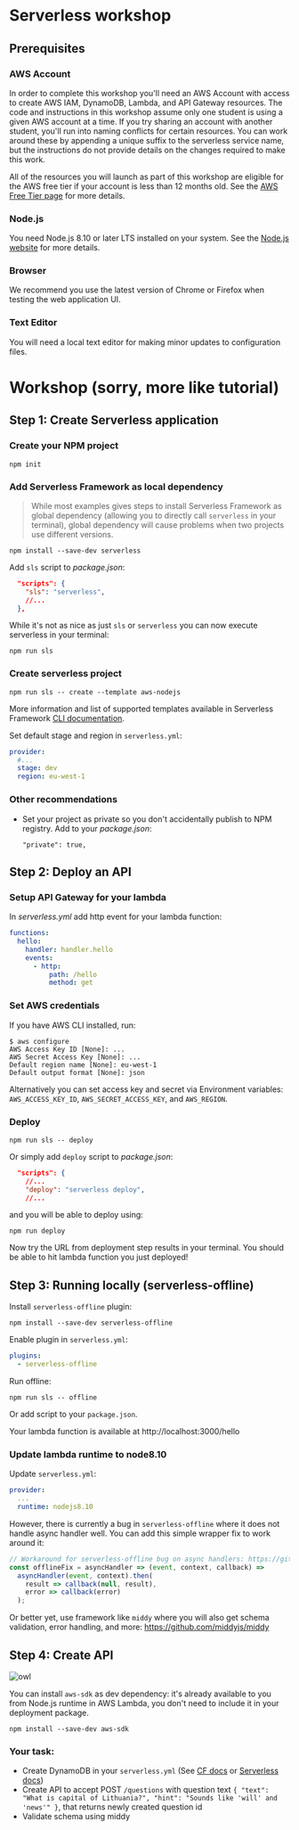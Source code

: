 # Serverless workshop

## Prerequisites

### AWS Account

In order to complete this workshop you'll need an AWS Account with access to create AWS IAM, DynamoDB, Lambda, and API Gateway resources. The code and instructions in this workshop assume only one student is using a given AWS account at a time. If you try sharing an account with another student, you'll run into naming conflicts for certain resources. You can work around these by appending a unique suffix to the serverless service name, but the instructions do not provide details on the changes required to make this work.

All of the resources you will launch as part of this workshop are eligible for the AWS free tier if your account is less than 12 months old. See the [AWS Free Tier page](https://aws.amazon.com/free/) for more details.

### Node.js

You need Node.js 8.10 or later LTS installed on your system. See the [Node.js website](https://nodejs.org/en/) for more details.

### Browser

We recommend you use the latest version of Chrome or Firefox when testing the web application UI.

### Text Editor

You will need a local text editor for making minor updates to configuration files.

# Workshop (sorry, more like tutorial)

## Step 1: Create Serverless application

### Create your NPM project

`npm init`

### Add Serverless Framework as local dependency

> While most examples gives steps to install Serverless Framework as global dependency (allowing you to directly call `serverless` in your terminal), global dependency will cause problems when two projects use different versions.

`npm install --save-dev serverless`

Add `sls` script to _package.json_:
```json
  "scripts": {
    "sls": "serverless",
    //...
  },
```

While it's not as nice as just `sls` or `serverless` you can now execute serverless in your terminal:

`npm run sls`

### Create serverless project

`npm run sls -- create --template aws-nodejs`

More information and list of supported templates available in Serverless Framework [CLI documentation](https://serverless.com/framework/docs/providers/aws/cli-reference/create/).

Set default stage and region in `serverless.yml`:

```yml
provider:
  #...
  stage: dev
  region: eu-west-1
```

### Other recommendations

* Set your project as private so you don't accidentally publish to NPM registry. Add to your _package.json_:

  `"private": true,`

## Step 2: Deploy an API

### Setup API Gateway for your lambda

In _serverless.yml_ add http event for your lambda function:

```yml
functions:
  hello:
    handler: handler.hello
    events:
      - http:
          path: /hello
          method: get
```

### Set AWS credentials

If you have AWS CLI installed, run:

```
$ aws configure
AWS Access Key ID [None]: ...
AWS Secret Access Key [None]: ...
Default region name [None]: eu-west-1
Default output format [None]: json
```

Alternatively you can set access key and secret via Environment variables: `AWS_ACCESS_KEY_ID`, `AWS_SECRET_ACCESS_KEY`, and `AWS_REGION`.

### Deploy

`npm run sls -- deploy`

Or simply add `deploy` script to _package.json_:

```json
  "scripts": {
    //...
    "deploy": "serverless deploy",
    //...
```

and you will be able to deploy using:

`npm run deploy`

Now try the URL from deployment step results in your terminal. You should be able to hit lambda function you just deployed!

## Step 3: Running locally (serverless-offline)

Install `serverless-offline` plugin:

`npm install --save-dev serverless-offline`

Enable plugin in `serverless.yml`:

```yml
plugins:
  - serverless-offline
```

Run offline:

`npm run sls -- offline`

Or add script to your `package.json`.

Your lambda function is available at http://localhost:3000/hello

### Update lambda runtime to node8.10

Update `serverless.yml`:

```yml
provider:
  ...
  runtime: nodejs8.10
```

However, there is currently a bug in `serverless-offline` where it does not handle async handler well. You can add this simple wrapper fix to work around it:

```js
// Workaround for serverless-offline bug on async handlers: https://github.com/dherault/serverless-offline/issues/384
const offlineFix = asyncHandler => (event, context, callback) => 
  asyncHandler(event, context).then(
    result => callback(null, result),
    error => callback(error)
  );
```

Or better yet, use framework like `middy` where you will also get schema validation, error handling, and more: https://github.com/middyjs/middy

## Step 4: Create API

![owl](https://github.dev.global.tesco.org/storage/user/2885/files/01aa54c4-3e59-11e8-8ae2-e8a3db08aa2d)

You can install `aws-sdk` as dev dependency: it's already available to you from Node.js runtime in AWS Lambda, you don't need to include it in your deployment package.

`npm install --save-dev aws-sdk`

### Your task:

* Create DynamoDB in your `serverless.yml` (See [CF docs](https://docs.aws.amazon.com/AWSCloudFormation/latest/UserGuide/aws-resource-dynamodb-table.html) or [Serverless docs](https://serverless.com/framework/docs/providers/aws/guide/serverless.yml/))
* Create API to accept POST `/questions` with question text `{ "text": "What is capital of Lithuania?", "hint": "Sounds like 'will' and 'news'" }`, that returns newly created question id
* Validate schema using middy
